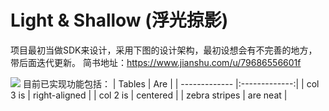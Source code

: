 # Light & Shallow (浮光掠影) 
项目最初当做SDK来设计，采用下图的设计架构，最初设想会有不完善的地方，带后面迭代更新。
简书地址：https://www.jianshu.com/u/79686556601f

![](http://video.daishuclass.cn/33u2d.jpg)
目前已实现功能包括：
| Tables        | Are           |
| ------------- |:-------------:|
| col 3 is      | right-aligned |
| col 2 is      | centered      |
| zebra stripes | are neat      |
